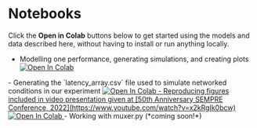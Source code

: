 # Notebooks

Click the **Open in Colab** buttons below to get started using the models and data described here, without having to
install or run anything locally.

- Modelling one performance, generating simulations, and creating plots <a target="_blank" href="https://colab.research.google.com/github/HuwCheston/Jazz-Jitter-Analysis/blob/main/notebooks/0.1-cheston-modelling-one-performance.ipynb">
  <img src="https://colab.research.google.com/assets/colab-badge.svg" alt="Open In Colab"/>
</a>
- Generating the `latency_array.csv` file used to simulate networked conditions in our experiment <a target="_blank" href="https://colab.research.google.com/github/HuwCheston/Jazz-Jitter-Analysis/blob/main/notebooks/0.1-cheston-jitter-measurement.ipynb">
  <img src="https://colab.research.google.com/assets/colab-badge.svg" alt="Open In Colab"/>
- Reproducing figures included in video presentation given at [50th Anniversary SEMPRE Conference, 2022](https://www.youtube.com/watch?v=x2kRgIk0bcw) <a target="_blank" href="https://colab.research.google.com/github/HuwCheston/Jazz-Jitter-Analysis/blob/main/notebooks/0.1-cheston-jitter-measurement.ipynb">
  <img src="https://colab.research.google.com/assets/colab-badge.svg" alt="Open In Colab"/>
</a>
- Working with muxer.py (*coming soon!*)


